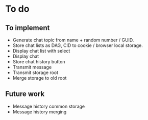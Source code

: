 # To do

## To implement
- Generate chat topic from name + random number / GUID.
- Store chat lists as DAG, CID to cookie / browser local storage.
- Display chat list with select
- Display chat
- Store chat history button
- Transmit message
- Transmit storage root
- Merge storage to old root

## Future work
- Message history common storage
- Message history merging